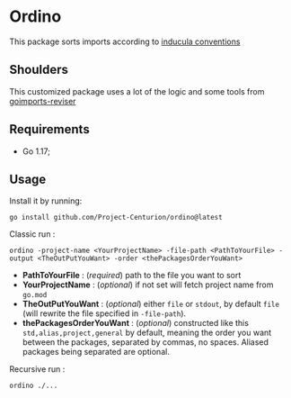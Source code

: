# Ordino

This package sorts imports according to [inducula conventions](https://github.com/Project-Centurion/inducula/blob/master/CONVENTION.md)

## Shoulders

This customized package uses a lot of the logic and some tools from [goimports-reviser](https://github.com/incu6us/goimports-reviser)

## Requirements

* Go 1.17;

## Usage

Install it by running:

```shell
go install github.com/Project-Centurion/ordino@latest
```

 Classic run :

```shell
ordino -project-name <YourProjectName> -file-path <PathToYourFile> -output <TheOutPutYouWant> -order <thePackagesOrderYouWant>
```

* **PathToYourFile** : (*required*) path to the file you want to sort
* **YourProjectName** : (*optional*) if not set will fetch project name from `go.mod`
* **TheOutPutYouWant** : (*optional*) either `file` or `stdout`, by default `file` (will rewrite the file specified in `-file-path`).
* **thePackagesOrderYouWant** : (*optional*) constructed like this `std,alias,project,general` by default, meaning the order you want between 
the packages, separated by commas, no spaces. Aliased packages being separated are optional.


Recursive run :

```shell
ordino ./...
```

